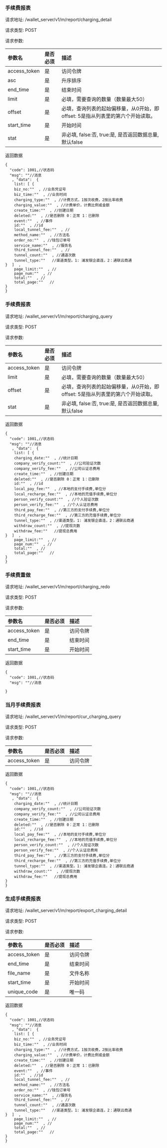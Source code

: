 ###  手续费报表

请求地址: /wallet_server/v1/m/report/charging_detail

请求类型: POST

请求参数:


| 参数名 | 是否必须 | 描述 |
|:-- |:-- |:--   |
|access_token|是|访问令牌|
|asc|是|升序排序|
|end_time|是|结束时间|
|limit|是|必填，需要查询的数量（数量最大50）|
|offset|是|必填，查询列表的起始偏移量，从0开始，即offset: 5是指从列表里的第六个开始读取。|
|start_time|是|开始时间|
|stat|是|非必填, false:否, true:是, 是否返回数据总量, 默认false|

返回数据
```
{
  "code": 1001,//状态码
  "msg": ""//消息
   , "data":  {
    list: [ {
    biz_no:""  , //业务凭证号
    biz_time:""  , //业务时间
    charging_type:""  , //计费方式，1按次收费，2按比率收费
    charging_value:""  , //计费单价，计费比例或金额
    create_time:""  , //创建日期
    deleted:""  , //是否删除 0：正常 1：已删除
    event:""  , //事件
    id:""  , //id
    local_tunnel_fee:""  , //
    method_name:""  , //方法名
    order_no:""  , //钱包订单号
    service_name:""  , //服务名
    third_tunnel_fee:""  , //
    tunnel_count:""  , //通道次数
    tunnel_type:""   //渠道类型。1: 浦发银企直连，2：通联云商通
}  ]  , 
    page_limit:""  , //
    page_num:""  , //
    total:""  , //
    total_page:""   //
}  
}
```

###  手续费报表

请求地址: /wallet_server/v1/m/report/charging_query

请求类型: POST

请求参数:


| 参数名 | 是否必须 | 描述 |
|:-- |:-- |:--   |
|access_token|是|访问令牌|
|limit|是|必填，需要查询的数量（数量最大50）|
|offset|是|必填，查询列表的起始偏移量，从0开始，即offset: 5是指从列表里的第六个开始读取。|
|stat|是|非必填, false:否, true:是, 是否返回数据总量, 默认false|

返回数据
```
{
  "code": 1001,//状态码
  "msg": ""//消息
   , "data":  {
    list: [ {
    charging_date:""  , //统计日期
    company_verify_count:""  , //公司验证次数
    company_verify_fee:""  , //公司认证总费用
    create_time:""  , //创建日期
    deleted:""  , //是否删除 0：正常 1：已删除
    id:""  , //id
    local_pay_fee:""  , //本地的支付手续费,单位分
    local_recharge_fee:""  , //本地的充值手续费,单位分
    person_verify_count:""  , //个人验证次数
    person_verify_fee:""  , //个人认证总费用
    third_pay_fee:""  , //第三方的支付手续费,单位分
    third_recharge_fee:""  , //第三方的充值手续费,单位分
    tunnel_type:""  , //渠道类型。1: 浦发银企直连，2：通联云商通
    withdraw_count:""  , //提现次数
    withdraw_fee:""   //提现总费用
}  ]  , 
    page_limit:""  , //
    page_num:""  , //
    total:""  , //
    total_page:""   //
}  
}
```

###  手续费重做

请求地址: /wallet_server/v1/m/report/charging_redo

请求类型: POST

请求参数:


| 参数名 | 是否必须 | 描述 |
|:-- |:-- |:--   |
|access_token|是|访问令牌|
|end_time|是|结束时间|
|start_time|是|开始时间|

返回数据
```
{
  "code": 1001,//状态码
  "msg": ""//消息
  
}
```

###  当月手续费报表

请求地址: /wallet_server/v1/m/report/cur_charging_query

请求类型: POST

请求参数:


| 参数名 | 是否必须 | 描述 |
|:-- |:-- |:--   |
|access_token|是|访问令牌|

返回数据
```
{
  "code": 1001,//状态码
  "msg": ""//消息
   , "data":  {
    charging_date:""  , //统计日期
    company_verify_count:""  , //公司验证次数
    company_verify_fee:""  , //公司认证总费用
    create_time:""  , //创建日期
    deleted:""  , //是否删除 0：正常 1：已删除
    id:""  , //id
    local_pay_fee:""  , //本地的支付手续费,单位分
    local_recharge_fee:""  , //本地的充值手续费,单位分
    person_verify_count:""  , //个人验证次数
    person_verify_fee:""  , //个人认证总费用
    third_pay_fee:""  , //第三方的支付手续费,单位分
    third_recharge_fee:""  , //第三方的充值手续费,单位分
    tunnel_type:""  , //渠道类型。1: 浦发银企直连，2：通联云商通
    withdraw_count:""  , //提现次数
    withdraw_fee:""   //提现总费用
}  
}
```

###  生成手续费报表

请求地址: /wallet_server/v1/m/report/export_charging_detail

请求类型: POST

请求参数:


| 参数名 | 是否必须 | 描述 |
|:-- |:-- |:--   |
|access_token|是|访问令牌|
|end_time|是|结束时间|
|file_name|是|文件名称|
|start_time|是|开始时间|
|unique_code|是|唯一码|

返回数据
```
{
  "code": 1001,//状态码
  "msg": ""//消息
   , "data":  {
    list: [ {
    biz_no:""  , //业务凭证号
    biz_time:""  , //业务时间
    charging_type:""  , //计费方式，1按次收费，2按比率收费
    charging_value:""  , //计费单价，计费比例或金额
    create_time:""  , //创建日期
    deleted:""  , //是否删除 0：正常 1：已删除
    event:""  , //事件
    id:""  , //id
    local_tunnel_fee:""  , //
    method_name:""  , //方法名
    order_no:""  , //钱包订单号
    service_name:""  , //服务名
    third_tunnel_fee:""  , //
    tunnel_count:""  , //通道次数
    tunnel_type:""   //渠道类型。1: 浦发银企直连，2：通联云商通
}  ]  , 
    page_limit:""  , //
    page_num:""  , //
    total:""  , //
    total_page:""   //
}  
}
```

